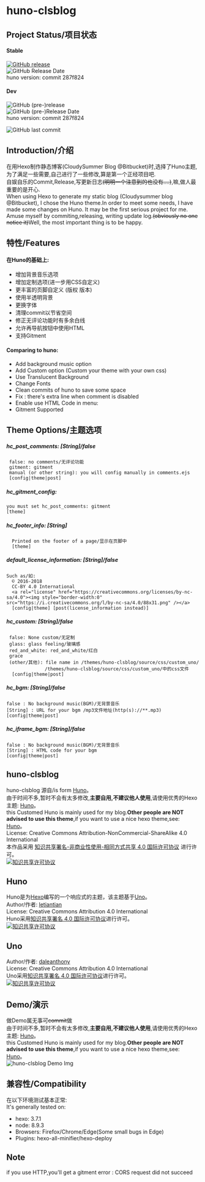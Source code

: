 # huno-clsblog  
## Project Status/项目状态
#### Stable
[![GitHub release](https://img.shields.io/github/release/Riband/huno-clsblog.svg?style=flat-square)](https://github.com/Riband/huno-clsblog/releases/)  
![GitHub Release Date](https://img.shields.io/github/release-date/Riband/huno-clsblog.svg?style=flat-square)   
huno version: commit 287f824 
#### Dev
![GitHub (pre-)release](https://img.shields.io/github/release/Riband/huno-clsblog/all.svg?style=flat-square)  
![GitHub (pre-)Release Date](https://img.shields.io/github/release-date-pre/Riband/huno-clsblog.svg?style=flat-square)   
huno version: commit 287f824 

![GitHub last commit](https://img.shields.io/github/last-commit/Riband/huno-clsblog.svg?style=flat-square)  
## Introduction/介绍  
在用Hexo制作静态博客(CloudySummer Blog @Bitbucket)时,选择了Huno主题,为了满足一些需要,自己进行了一些修改,算是第一个正经项目吧.  
自娱自乐的Commit,Release,写更新日志<del>(明明一个注意到的也没有....)</del>,嘛,做人最重要的是开心.  
When using Hexo to generate my static blog (Cloudysummer blog @Bitbucket), I chose the Huno theme.In order to meet some needs, I have made some changes on Huno. It may be the first serious project for me.  
Amuse myself by commiting,releasing, writing update log.<del>(obviously no one notice it)</del>Well, the most important thing is to be happy.  

## 特性/Features    
#### 在Huno的基础上:  
* 增加背景音乐选项
* 增加定制选项(进一步用CSS自定义)
* 更丰富的页脚自定义 (版权 版本)
* 使用半透明背景
* 更换字体
* 清理commit以节省空间
* 修正无评论功能时有多余白线
* 允许再导航按钮中使用HTML  
* 支持Gitment  
#### Comparing to huno:    
* Add background music option
* Add Custom option (Custom your theme with your own css)
* Use Translucent Background
* Change Fonts
* Clean commits of huno to save some space
* Fix : there's extra line when comment is disabled
* Enable use HTML Code in menu:  
* Gitment Supported  
## Theme Options/主题选项
[theme]: /themes/huno-clsblog/_config.yml  
[config]: /_config.yml  
[post]: /source/_post/*.md  
##### hc_post_comments: [String]/false  
     false: no comments/无评论功能  
     gitment: gitment
     manual (or other string): you will config manually in comments.ejs  
     [config|theme|post]
##### hc_gitment_config: 
    you must set hc_post_comments: gitment  
    [theme]  
##### hc_footer_info: [String]       
      Printed on the footer of a page/显示在页脚中   
      [theme]
##### default_license_information: [String]/false    
    Such as/如:  
      © 2016-2018  
      CC-BY 4.0 International  
      <a rel="license" href="https://creativecommons.org/licenses/by-nc-sa/4.0"><img style="border-width:0" src="https://i.creativecommons.org/l/by-nc-sa/4.0/88x31.png" /></a>
      [config|theme] [post(license_information instead)]
##### hc_custom: [String]/false      
     false: None custom/无定制    
     glass: glass feeling/玻璃感  
     red_and_white: red_and_white/红白    
     grace
     (other/其他): file name in /themes/huno-clsblog/source/css/custom_uno/ 
                  /themes/huno-clsblog/source/css/custom_uno/中的css文件   
      [config|theme|post]   
##### hc_bgm: [String]/false     
    false : No background music(BGM)/无背景音乐
    [String] : URL for your bgm /mp3文件地址(http(s)://**.mp3)  
    [config|theme|post]   
##### hc_iframe_bgm: [String]/false     
    false : No background music(BGM)/无背景音乐
    [String] : HTML code for your bgm  
    [config|theme|post]   


## huno-clsblog  
huno-clsblog 源自/is form [Huno](https://github.com/letiantian/huno/)。   
由于时间不多,暂时不会有太多修改,<b>主要自用,不建议他人使用</b>,请使用优秀的Hexo主题: [Huno](https://github.com/letiantian/huno/)。   
this Customed Huno is mainly used for my blog.<b>Other people are NOT advised to use this theme</b>,if you want to use a nice hexo theme,see: [Huno](https://github.com/letiantian/huno/)。   
License: Creative Commons Attribution-NonCommercial-ShareAlike 4.0 International  
本作品采用 <a rel="license" href="http://creativecommons.org/licenses/by-nc-sa/4.0/">知识共享署名-非商业性使用-相同方式共享 4.0 国际许可协议</a> 进行许可。  
<a rel="license" href="https://creativecommons.org/licenses/by-nc-sa/4.0"><img alt="知识共享许可协议" style="border-width:0" src="https://i.creativecommons.org/l/by-nc-sa/4.0/88x31.png" /></a>

## Huno
Huno是为[Hexo](http://hexo.io/)编写的一个响应式的主题，该主题基于[Uno](https://github.com/daleanthony/uno/)。  
Author/作者: [letiantian](https://github.com/letiantian/)  
License: Creative Commons Attribution 4.0 International  
Huno采用<a rel="license" href="http://creativecommons.org/licenses/by/4.0/">知识共享署名 4.0 国际许可协议</a>进行许可。  
<a rel="license" href="http://creativecommons.org/licenses/by/4.0/"><img alt="知识共享许可协议" style="border-width:0" src="https://i.creativecommons.org/l/by/4.0/88x31.png" /></a>

## Uno
Author/作者: [daleanthony](https://github.com/daleanthony/)  
License: Creative Commons Attribution 4.0 International  
Uno采用<a rel="license" href="http://creativecommons.org/licenses/by/4.0/">知识共享署名 4.0 国际许可协议</a>进行许可。  
<a rel="license" href="http://creativecommons.org/licenses/by/4.0/"><img alt="知识共享许可协议" style="border-width:0" src="https://i.creativecommons.org/l/by/4.0/88x31.png" /></a>

## Demo/演示
做Demo属无事可<del>commit</del>做  
由于时间不多,暂时不会有太多修改,<b>主要自用,不建议他人使用</b>,请使用优秀的Hexo主题: [Huno](https://github.com/letiantian/huno/)。  
this Customed Huno is mainly used for my blog.<b>Other people are NOT advised to use this theme</b>,if you want to use a nice hexo theme,see: [Huno](https://github.com/letiantian/huno/)。   
![huno-clsblog Demo Img](https://riband.github.io/RiBase/huno-clsblog-demo/demo.jpg)  

## 兼容性/Compatibility  
在以下环境测试基本正常:  
It's generally tested on:  
* hexo: 3.7.1
* node: 8.9.3
* Browsers: Firefox/Chrome/Edge(Some small bugs in Edge)  
* Plugins: hexo-all-minifier/hexo-deploy

## Note
if you use HTTP,you'll get a gitment error : CORS request did not succeed